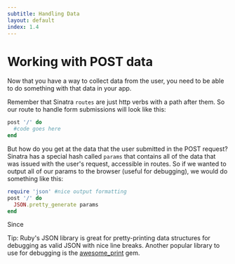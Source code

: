 ```yaml
---
subtitle: Handling Data
layout: default
index: 1.4
---
```

# Working with POST data
Now that you have a way to collect data from the user, you need to be able to do something with that data in your app.

Remember that Sinatra `routes` are just http verbs with a path after them. So our route to handle form submissions will look like this:

```ruby
post '/' do 
  #code goes here
end
```

But how do you get at the data that the user submitted in the POST request? Sinatra has a special hash called `params` that contains all of the data that was issued with the user's request, accessible in routes. So if we wanted to output all of our params to the browser (useful for debugging), we would do something like this:

```ruby
require 'json' #nice output formatting
post '/' do 
  JSON.pretty_generate params
end
```

Since 

<div class="alert alert-info">Tip: Ruby's JSON library is great for pretty-printing data structures for debugging as valid JSON with nice line breaks. Another popular library to use for debugging is the <a href="https://github.com/michaeldv/awesome_print">awesome_print</a> gem.</div>